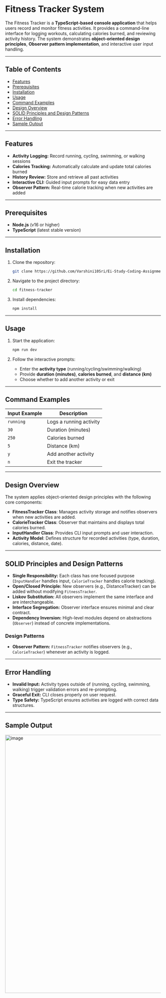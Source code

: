 # Fitness Tracker System

The Fitness Tracker is a **TypeScript-based console application** that helps users record and monitor fitness activities. It provides a command-line interface for logging workouts, calculating calories burned, and reviewing activity history. The system demonstrates **object-oriented design principles**, **Observer pattern implementation**, and interactive user input handling.

---

## Table of Contents

* [Features](#features)
* [Prerequisites](#prerequisites)
* [Installation](#installation)
* [Usage](#usage)
* [Command Examples](#command-examples)
* [Design Overview](#design-overview)
* [SOLID Principles and Design Patterns](#solid-principles-and-design-patterns)
* [Error Handling](#error-handling)
* [Sample Output](#sample-output)

---

## Features

* **Activity Logging:** Record running, cycling, swimming, or walking sessions
* **Calories Tracking:** Automatically calculate and update total calories burned
* **History Review:** Store and retrieve all past activities
* **Interactive CLI:** Guided input prompts for easy data entry
* **Observer Pattern:** Real-time calorie tracking when new activities are added

---

## Prerequisites

* **Node.js** (v16 or higher)
* **TypeScript** (latest stable version)

---

## Installation

1. Clone the repository:

   ```bash
   git clone https://github.com/Varshini10Sri/Ei-Study-Coding-Assignment
   ```

2. Navigate to the project directory:

   ```bash
   cd fitness-tracker
   ```

3. Install dependencies:

   ```bash
   npm install
   ```

---

## Usage

1. Start the application:

   ```bash
   npm run dev
   ```

2. Follow the interactive prompts:

   * Enter the **activity type** (running/cycling/swimming/walking)
   * Provide **duration (minutes)**, **calories burned**, and **distance (km)**
   * Choose whether to add another activity or exit

---

## Command Examples

| Input Example | Description             |
| ------------- | ----------------------- |
| `running`     | Logs a running activity |
| `30`          | Duration (minutes)      |
| `250`         | Calories burned         |
| `5`           | Distance (km)           |
| `y`           | Add another activity    |
| `n`           | Exit the tracker        |

---

## Design Overview

The system applies object-oriented design principles with the following core components:

* **FitnessTracker Class**: Manages activity storage and notifies observers when new activities are added.
* **CalorieTracker Class**: Observer that maintains and displays total calories burned.
* **InputHandler Class**: Provides CLI input prompts and user interaction.
* **Activity Model**: Defines structure for recorded activities (type, duration, calories, distance, date).

---

## SOLID Principles and Design Patterns

* **Single Responsibility:** Each class has one focused purpose (`InputHandler` handles input, `CalorieTracker` handles calorie tracking).
* **Open/Closed Principle:** New observers (e.g., DistanceTracker) can be added without modifying `FitnessTracker`.
* **Liskov Substitution:** All observers implement the same interface and are interchangeable.
* **Interface Segregation:** Observer interface ensures minimal and clear contract.
* **Dependency Inversion:** High-level modules depend on abstractions (`Observer`) instead of concrete implementations.

### Design Patterns

* **Observer Pattern:** `FitnessTracker` notifies observers (e.g., `CalorieTracker`) whenever an activity is logged.

---

## Error Handling

* **Invalid Input:** Activity types outside of (running, cycling, swimming, walking) trigger validation errors and re-prompting.
* **Graceful Exit:** CLI closes properly on user request.
* **Type Safety:** TypeScript ensures activities are logged with correct data structures.

---

## Sample Output

<img width="1548" height="833" alt="image" src="https://github.com/user-attachments/assets/73fa6a84-ee9c-475c-ac51-d9014219b7cf" />
